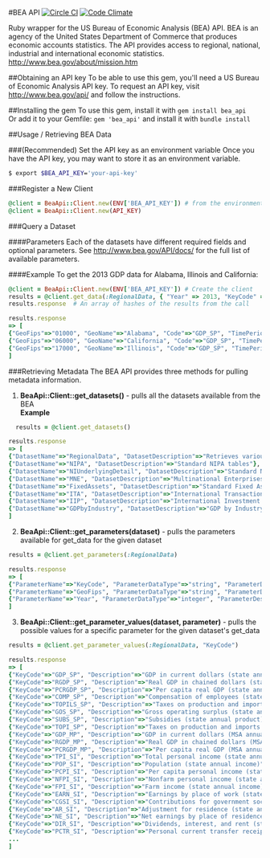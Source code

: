 #BEA API
[![Circle CI](https://circleci.com/gh/hoersten/bea_api/tree/master.svg?style=svg)](https://circleci.com/gh/hoersten/bea_api/tree/master) [![Code Climate](https://codeclimate.com/github/hoersten/bea_api/badges/gpa.svg)](https://codeclimate.com/github/hoersten/bea_api)

Ruby wrapper for the US Bureau of Economic Analysis (BEA) API.  BEA is an agency of the United States Department of Commerce that produces economic accounts statistics.  The API provides access to regional, national, industrial and international economic statistics.  http://www.bea.gov/about/mission.htm

##Obtaining an API key
To be able to use this gem, you'll need a US Bureau of Economic Analysis API key. To request an API key, visit http://www.bea.gov/api/ and follow the instructions.

##Installing the gem
To use this gem, install it with ```gem install bea_api```  
Or add it to your Gemfile: ```gem 'bea_api'``` and install it with ```bundle install```

##Usage / Retrieving BEA Data

###(Recommended) Set the API key as an environment variable
Once you have the API key, you may want to store it as an environment variable.

```sh
$ export $BEA_API_KEY='your-api-key'
```
###Register a New Client
```ruby
@client = BeaApi::Client.new(ENV['BEA_API_KEY']) # from the environment variable
@client = BeaApi::Client.new(API_KEY) 
```
###Query a Dataset

####Parameters
Each of the datasets have different required fields and optional parameters.  See http://www.bea.gov/API/docs/ for the full list of available parameters.

####Example
To get the 2013 GDP data for Alabama, Illinois and California:
```ruby
@client = BeaApi::Client.new(ENV['BEA_API_KEY']) # Create the client
results = @client.get_data(:RegionalData, { "Year" => 2013, "KeyCode" => "GDP_SP", "GEOFIPS" => "STATE:01000,17000,060000" } ) # Use the RegionalData dataset and use the parameters based upon their requirements
results.response  # An array of hashes of the results from the call
```
```ruby
results.response
=> [
{"GeoFips"=>"01000", "GeoName"=>"Alabama", "Code"=>"GDP_SP", "TimePeriod"=>"2013", "CL_UNIT"=>"USD", "UNIT_MULT"=>"6", "DataValue"=>"193566"}, 
{"GeoFips"=>"06000", "GeoName"=>"California", "Code"=>"GDP_SP", "TimePeriod"=>"2013", "CL_UNIT"=>"USD", "UNIT_MULT"=>"6", "DataValue"=>"2202678"}, 
{"GeoFips"=>"17000", "GeoName"=>"Illinois", "Code"=>"GDP_SP", "TimePeriod"=>"2013", "CL_UNIT"=>"USD", "UNIT_MULT"=>"6", "DataValue"=>"720692"}
] 
```

###Retrieving Metadata
The BEA API provides three methods for pulling metadata information.  
1) **BeaApi::Client::get_datasets()** - pulls all the datasets available from the BEA  
**Example**
```ruby
  results = @client.get_datasets()
```
```ruby
results.response
=> [
{"DatasetName"=>"RegionalData", "DatasetDescription"=>"Retrieves various Regional datasets"}, 
{"DatasetName"=>"NIPA", "DatasetDescription"=>"Standard NIPA tables"}, 
{"DatasetName"=>"NIUnderlyingDetail", "DatasetDescription"=>"Standard NI underlying detail tables"}, 
{"DatasetName"=>"MNE", "DatasetDescription"=>"Multinational Enterprises"}, 
{"DatasetName"=>"FixedAssets", "DatasetDescription"=>"Standard Fixed Assets tables"}, 
{"DatasetName"=>"ITA", "DatasetDescription"=>"International Transactions Accounts"}, 
{"DatasetName"=>"IIP", "DatasetDescription"=>"International Investment Position"}, 
{"DatasetName"=>"GDPbyIndustry", "DatasetDescription"=>"GDP by Industry"}
]
```
2) **BeaApi::Client::get_parameters(dataset)** - pulls the parameters available for get_data for the given dataset  
```ruby
results = @client.get_parameters(:RegionalData)
```
```ruby
results.response
=> [
{"ParameterName"=>"KeyCode", "ParameterDataType"=>"string", "ParameterDescription"=>"The code of the key statistic requested", "ParameterIsRequiredFlag"=>"1", "MultipleAcceptedFlag"=>"0"}, 
{"ParameterName"=>"GeoFips", "ParameterDataType"=>"string", "ParameterDescription"=>"GeoFips Code", "ParameterIsRequiredFlag"=>"0", "MultipleAcceptedFlag"=>"1"}, 
{"ParameterName"=>"Year", "ParameterDataType"=>"integer", "ParameterDescription"=>"Year", "ParameterIsRequiredFlag"=>"0", "ParameterDefaultValue"=>"ALL", "MultipleAcceptedFlag"=>"1", "AllValue"=>"ALL"}
] 
```
3) **BeaApi::Client::get_parameter_values(dataset, parameter)** - pulls the possible values for a specific parameter for the given dataset's get_data  
```ruby
results = @client.get_parameter_values(:RegionalData, "KeyCode")
```
```ruby
results.response
=> [
{"KeyCode"=>"GDP_SP", "Description"=>"GDP in current dollars (state annual product)"}, 
{"KeyCode"=>"RGDP_SP", "Description"=>"Real GDP in chained dollars (state annual product)"}, 
{"KeyCode"=>"PCRGDP_SP", "Description"=>"Per capita real GDP (state annual product)"}, 
{"KeyCode"=>"COMP_SP", "Description"=>"Compensation of employees (state annual product)"}, 
{"KeyCode"=>"TOPILS_SP", "Description"=>"Taxes on production and imports less subsidies (state annual product)"}, 
{"KeyCode"=>"GOS_SP", "Description"=>"Gross operating surplus (state annual product)"}, 
{"KeyCode"=>"SUBS_SP", "Description"=>"Subsidies (state annual product)"}, 
{"KeyCode"=>"TOPI_SP", "Description"=>"Taxes on production and imports (state annual product)"}, 
{"KeyCode"=>"GDP_MP", "Description"=>"GDP in current dollars (MSA annual product)"}, 
{"KeyCode"=>"RGDP_MP", "Description"=>"Real GDP in chained dollars (MSA annual product)"}, 
{"KeyCode"=>"PCRGDP_MP", "Description"=>"Per capita real GDP (MSA annual product)"}, 
{"KeyCode"=>"TPI_SI", "Description"=>"Total personal income (state annual income)"}, 
{"KeyCode"=>"POP_SI", "Description"=>"Population (state annual income)"}, 
{"KeyCode"=>"PCPI_SI", "Description"=>"Per capita personal income (state annual income)"}, 
{"KeyCode"=>"NFPI_SI", "Description"=>"Nonfarm personal income (state annual income)"}, 
{"KeyCode"=>"FPI_SI", "Description"=>"Farm income (state annual income)"}, 
{"KeyCode"=>"EARN_SI", "Description"=>"Earnings by place of work (state annual income)"}, 
{"KeyCode"=>"CGSI_SI", "Description"=>"Contributions for government social insurance (state annual income)"}, 
{"KeyCode"=>"AR_SI", "Description"=>"Adjustment for residence (state annual income)"}, 
{"KeyCode"=>"NE_SI", "Description"=>"Net earnings by place of residence (state annual income)"}, 
{"KeyCode"=>"DIR_SI", "Description"=>"Dividends, interest, and rent (state annual income)"}, 
{"KeyCode"=>"PCTR_SI", "Description"=>"Personal current transfer receipts (state annual income)"}, 
...
]
```
